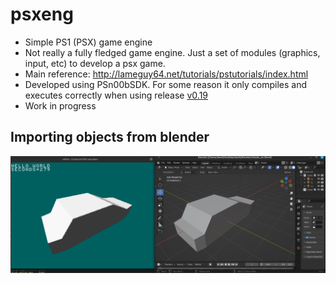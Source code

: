 # psxeng
- Simple PS1 (PSX) game engine
- Not really a fully fledged game engine. Just a set of modules (graphics, input, etc) to develop a psx game.
- Main reference: http://lameguy64.net/tutorials/pstutorials/index.html
- Developed using PSn00bSDK. For some reason it only compiles and executes correctly when using release [v0.19](https://github.com/Lameguy64/PSn00bSDK/releases/tag/v0.19)
- Work in progress

## Importing objects from blender

![alt text](/readme_images/blender_obj.png)